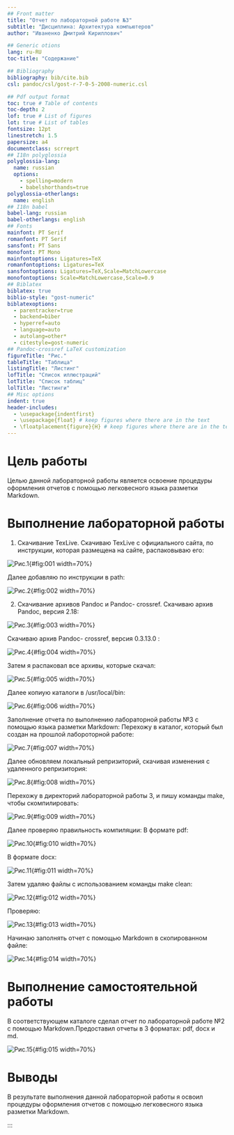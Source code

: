 ```yaml
---
## Front matter
title: "Отчет по лабораторной работе №3"
subtitle: "Дисциплина: Архитектура компьютеров"
author: "Иваненко Дмитрий Кириллович"

## Generic otions
lang: ru-RU
toc-title: "Содержание"

## Bibliography
bibliography: bib/cite.bib
csl: pandoc/csl/gost-r-7-0-5-2008-numeric.csl

## Pdf output format
toc: true # Table of contents
toc-depth: 2
lof: true # List of figures
lot: true # List of tables
fontsize: 12pt
linestretch: 1.5
papersize: a4
documentclass: scrreprt
## I18n polyglossia
polyglossia-lang:
  name: russian
  options:
	- spelling=modern
	- babelshorthands=true
polyglossia-otherlangs:
  name: english
## I18n babel
babel-lang: russian
babel-otherlangs: english
## Fonts
mainfont: PT Serif
romanfont: PT Serif
sansfont: PT Sans
monofont: PT Mono
mainfontoptions: Ligatures=TeX
romanfontoptions: Ligatures=TeX
sansfontoptions: Ligatures=TeX,Scale=MatchLowercase
monofontoptions: Scale=MatchLowercase,Scale=0.9
## Biblatex
biblatex: true
biblio-style: "gost-numeric"
biblatexoptions:
  - parentracker=true
  - backend=biber
  - hyperref=auto
  - language=auto
  - autolang=other*
  - citestyle=gost-numeric
## Pandoc-crossref LaTeX customization
figureTitle: "Рис."
tableTitle: "Таблица"
listingTitle: "Листинг"
lofTitle: "Список иллюстраций"
lotTitle: "Список таблиц"
lolTitle: "Листинги"
## Misc options
indent: true
header-includes:
  - \usepackage{indentfirst}
  - \usepackage{float} # keep figures where there are in the text
  - \floatplacement{figure}{H} # keep figures where there are in the text
---
```


# Цель работы

Целью данной лабораторной работы является освоение процедуры оформления отчетов с помощью легковесного языка разметки Markdown.

# Выполнение лабораторной работы
1. Скачивание TexLive.
Скачиваю TexLive с официального сайта, по инструкции, которая размещена на сайте, распаковываю его:

![Рис.1](image/a1.png){#fig:001 width=70%}

Далее добавляю по инструкции в path:

![Рис.2](image/a2.png){#fig:002 width=70%}

2. Скачивание архивов Pandoc и Pandoc- crossref.
Скачиваю архив Pandoc, версия 2.18:

![Рис.3](image/a3.png){#fig:003 width=70%}

Скачиваю архив Pandoc- crossref, версия 0.3.13.0 :

![Рис.4](image/a4.png){#fig:004 width=70%}

Затем я распаковал все архивы, которые скачал:

![Рис.5](image/a5.png){#fig:005 width=70%}

Далее копиую каталоги в /usr/local/bin:

![Рис.6](image/a6.png){#fig:006 width=70%}

Заполнение отчета по выполнению лабораторной работы №3 с помощью языка разметки Markdown:
Перехожу в каталог, который был создан на прошлой лабороторной работе:

![Рис.7](image/a7.png){#fig:007 width=70%}

Далее обновляем локальный репризиторий, скачивая изменения с удаленного репризитория:

![Рис.8](image/a8.png){#fig:008 width=70%}

Перехожу в директорий лабораторной работы 3, и пишу команды make, чтобы скомпилировать:

![Рис.9](image/a9.png){#fig:009 width=70%}

Далее проверяю правильность компиляции:
В формате pdf: 

![Рис.10](image/a10.png){#fig:010 width=70%}

В формате docx: 

![Рис.11](image/a11.png){#fig:011 width=70%}

Затем удаляю файлы с использованием команды make clean:

![Рис.12](image/a12.png){#fig:012 width=70%}

Проверяю:

![Рис.13](image/a13.png){#fig:013 width=70%}

Начинаю заполнять отчет с помощью Markdown в скопированном файле:

![Рис.14](image/a14.png){#fig:014 width=70%}

# Выполнение самостоятельной работы

В соответствующем каталоге сделал отчет по лабораторной работе №2 с помощью Markdown.Предоставил отчеты в 3 форматах: pdf, docx и md.

![Рис.15](image/a15.jpg){#fig:015 width=70%}

# Выводы

В результате выполнения данной лабораторной работы я освоил процедуры оформления отчетов с помощью легковесного языка разметки Markdown.

:::
